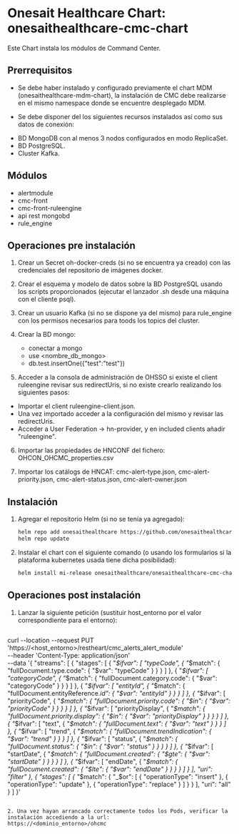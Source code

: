 # Onesait Healthcare Chart: onesaithealthcare-cmc-chart

Este Chart instala los módulos de Command Center.

## Prerrequisitos

- Se debe haber instalado y configurado previamente el chart MDM (onesaithealthcare-mdm-chart), la instalación de CMC
  debe realizarse en el mismo namespace donde se encuentre desplegado MDM.

- Se debe disponer del los siguientes recursos instalados así como sus datos de conexión:
* BD MongoDB con al menos 3 nodos configurados en modo ReplicaSet.
* BD PostgreSQL.
* Cluster Kafka.
  
## Módulos

- alertmodule
- cmc-front
- cmc-front-ruleengine
- api rest mongobd
- rule_engine

## Operaciones pre instalación

1. Crear un Secret oh-docker-creds (si no se encuentra ya creado) con las credenciales del repositorio de imágenes docker.

2. Crear el esquema y modelo de datos sobre la BD PostgreSQL usando los scripts proporcionados (ejecutar el lanzador .sh desde una máquina con el cliente psql).

3. Crear un usuario Kafka (si no se dispone ya del mismo) para rule_engine con los permisos necesarios para toods los topics del cluster.

4. Crear la BD mongo:
   - conectar a mongo
   - use <nombre_db_mongo>
   - db.test.insertOne({"test":"test"})
   
5. Acceder a la consola de administración de OHSSO si existe el client ruleengine revisar sus redirectUris, si 
  no existe crearlo realizando los siguientes pasos:
- Importar el client ruleengine-client.json.
- Una vez importado acceder a la configuración del mismo y revisar las redirectUris.
- Acceder a User Federation -> hn-provider, y en included clients añadir "ruleengine".

6. Importar las propiedades de HNCONF del fichero: OHCON_OHCMC_properties.csv

7. Importar los catálogs de HNCAT: cmc-alert-type.json, cmc-alert-priority.json, cmc-alert-status.json, cmc-alert-owner.json




## Instalación

1. Agregar el repositorio Helm (si no se tenía ya agregado):
   ```sh
   helm repo add onesaithealthcare https://github.com/onesaithealthcare/onesaithealthcare-charts
   helm repo update
   ```

2. Instalar el chart con el siguiente comando (o usando los formularios si la plataforma kubernetes usada tiene dicha posibilidad):
   ```sh
   helm install mi-release onesaithealthcare/onesaithealthcare-cmc-chart --namespace oh-modules
   ```

## Operaciones post instalación

1. Lanzar la siguiente petición (sustituir host_entorno por el valor correspondiente para el entorno):
   ```sh
curl --location --request PUT 'https://<host_entorno>/restheart/cmc_alerts_alert_module' \
--header 'Content-Type: application/json' \
--data '{
      "streams": [
        {
          "stages": [
            { "_$ifvar": [ "typeCode", { "_$match": { "fullDocument.type.code": { "$var": "typeCode" } } } ] },
            { "_$ifvar": [ "categoryCode", { "_$match": { "fullDocument.category.code": { "$var": "categoryCode" } } } ] },
            { "_$ifvar": [ "entityId", { "_$match": { "fullDocument.entityReference._id": { "$var": "entityId" } } } ] },
            {
              "_$ifvar": [
                "priorityCode",
                { "_$match": { "fullDocument.priority.code": { "$in": { "$var": "priorityCode" } } } }
              ]
            },
            {
              "_$ifvar": [
                "priorityDisplay",
                { "_$match": { "fullDocument.priority.display": { "$in": { "$var": "priorityDisplay" } } } }
              ]
            },
            { "_$ifvar": [ "text", { "_$match": { "fullDocument.text": { "$var": "text" } } } ] },
            { "_$ifvar": [ "trend", { "_$match": { "fullDocument.trendIndication": { "$var": "trend" } } } ] },
            {
              "_$ifvar": [
                "status",
                { "_$match": { "fullDocument.status": { "$in": { "$var": "status" } } } }
              ]
            },
            {
              "_$ifvar": [
                "startDate",
                { "_$match": { "fullDocument.created": { "$gte": { "$var": "startDate" } } } }
              ]
            },
            {
              "_$ifvar": [
                "endDate",
                { "_$match": { "fullDocument.created": { "$lte": { "$var": "endDate" } } } }
              ]
            }
          ],
          "uri": "filter"
        },
        {
          "stages": [
            {
              "_$match": {
                "_$or": [
                  { "operationType": "insert" },
                  { "operationType": "update" },
                  { "operationType": "replace" }
                ]
              }
            }
          ],
          "uri": "all"
        }
      ]
    }'
   ```

2. Una vez hayan arrancado correctamente todos los Pods, verificar la instalación accediendo a la url:
https://<dominio_entorno>/ohcmc







